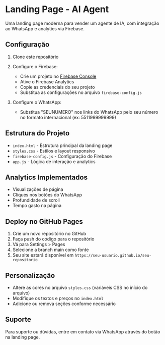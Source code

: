 # Landing Page - AI Agent

Uma landing page moderna para vender um agente de IA, com integração ao WhatsApp e analytics via Firebase.

## Configuração

1. Clone este repositório
2. Configure o Firebase:
   - Crie um projeto no [Firebase Console](https://console.firebase.google.com)
   - Ative o Firebase Analytics
   - Copie as credenciais do seu projeto
   - Substitua as configurações no arquivo `firebase-config.js`

3. Configure o WhatsApp:
   - Substitua "SEUNUMERO" nos links do WhatsApp pelo seu número no formato internacional (ex: 5511999999999)

## Estrutura do Projeto

- `index.html` - Estrutura principal da landing page
- `styles.css` - Estilos e layout responsivo
- `firebase-config.js` - Configuração do Firebase
- `app.js` - Lógica de interação e analytics

## Analytics Implementados

- Visualizações de página
- Cliques nos botões do WhatsApp
- Profundidade de scroll
- Tempo gasto na página

## Deploy no GitHub Pages

1. Crie um novo repositório no GitHub
2. Faça push do código para o repositório
3. Vá para Settings > Pages
4. Selecione a branch main como fonte
5. Seu site estará disponível em `https://seu-usuario.github.io/seu-repositorio`

## Personalização

- Altere as cores no arquivo `styles.css` (variáveis CSS no início do arquivo)
- Modifique os textos e preços no `index.html`
- Adicione ou remova seções conforme necessário

## Suporte

Para suporte ou dúvidas, entre em contato via WhatsApp através do botão na landing page. 